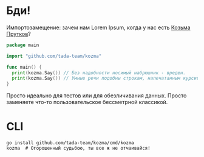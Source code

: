 # Бди!
Импортозамещение: зачем нам Lorem Ipsum, когда у нас есть [Козьма Прутков](https://ru.wikipedia.org/wiki/%D0%9A%D0%BE%D0%B7%D1%8C%D0%BC%D0%B0_%D0%9F%D1%80%D1%83%D1%82%D0%BA%D0%BE%D0%B2)?

```go
package main

import "github.com/tada-team/kozma"

func main() {
  print(kozma.Say()) // Без надобности носимый набрюшник - вреден.
  print(kozma.Say()) // Умные речи подобны строкам, напечатанным курсивом.
}
```

Просто идеально для тестов или для обезличивания данных. Просто заменяете что-то пользовательское бессметрной классикой.

# CLI
```
go install github.com/tada-team/kozma/cmd/kozma
kozma  # Огорошенный судьбою, ты все ж не отчаивайся!
```
